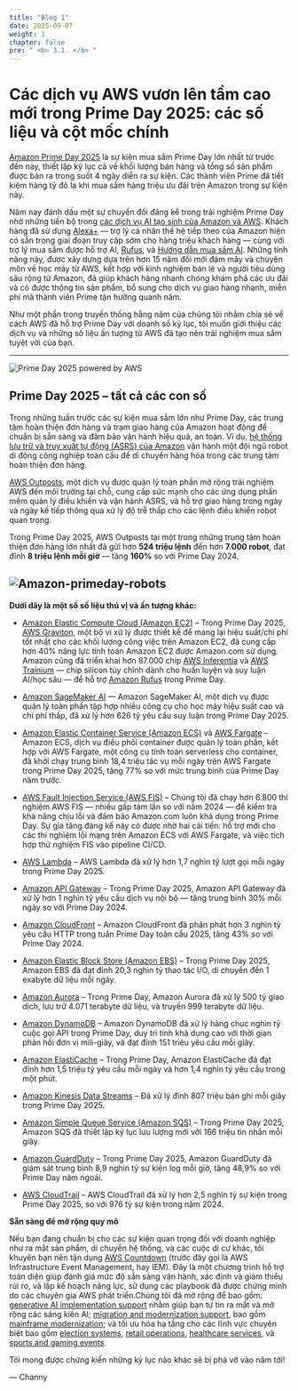 ```yaml
---
title: "Blog 1"
date: 2025-09-07
weight: 1
chapter: false
pre: " <b> 3.1. </b> "
---
```


# Các dịch vụ AWS vươn lên tầm cao mới trong Prime Day 2025: các số liệu và cột mốc chính

[Amazon Prime Day 2025](https://www.aboutamazon.com/news/retail/prime-day-2025-recap) là sự kiện mua sắm Prime Day lớn nhất từ trước đến nay, thiết lập kỷ lục cả về khối lượng bán hàng và tổng số sản phẩm được bán ra trong suốt 4 ngày diễn ra sự kiện. Các thành viên Prime đã tiết kiệm hàng tỷ đô la khi mua sắm hàng triệu ưu đãi trên Amazon trong sự kiện này.

Năm nay đánh dấu một sự chuyển đổi đáng kể trong trải nghiệm Prime Day nhờ những tiến bộ trong [các dịch vụ AI tạo sinh của Amazon và AWS](https://aws.amazon.com/ai/generative-ai/). Khách hàng đã sử dụng [Alexa+](https://www.aboutamazon.com/news/devices/new-alexa-generative-artificial-intelligence) — trợ lý cá nhân thế hệ tiếp theo của Amazon hiện có sẵn trong giai đoạn truy cập sớm cho hàng triệu khách hàng — cùng với trợ lý mua sắm được hỗ trợ AI, [Rufus](https://www.aboutamazon.com/news/retail/amazon-rufus-online-shopping-tips), và [Hướng dẫn mua sắm AI](https://www.aboutamazon.com/news/retail/amazon-ai-shopping-guides-product-research-recommendations). Những tính năng này, được xây dựng dựa trên hơn 15 năm đổi mới đám mây và chuyên môn về học máy từ AWS, kết hợp với kinh nghiệm bán lẻ và người tiêu dùng sâu rộng từ Amazon, đã giúp khách hàng nhanh chóng khám phá các ưu đãi và có được thông tin sản phẩm, bổ sung cho dịch vụ giao hàng nhanh, miễn phí mà thành viên Prime tận hưởng quanh năm.

Như một phần trong truyền thống hằng năm của chúng tôi nhằm chia sẻ về cách AWS đã hỗ trợ Prime Day với doanh số kỷ lục, tôi muốn giới thiệu các dịch vụ và những số liệu ấn tượng từ AWS đã tạo nên trải nghiệm mua sắm tuyệt vời của bạn.

---
![Prime Day 2025 powered by AWS](/images/2025-prime-days-powered-by-aws.jpg)
## Prime Day 2025 – tất cả các con số

Trong những tuần trước các sự kiện mua sắm lớn như Prime Day, các trung tâm hoàn thiện đơn hàng và trạm giao hàng của Amazon hoạt động để chuẩn bị sẵn sàng và đảm bảo vận hành hiệu quả, an toàn. Ví dụ, [hệ thống lưu trữ và truy xuất tự động (ASRS) của Amazon](https://www.aboutamazon.com/news/operations/amazon-million-robots-ai-foundation-model) vận hành một đội ngũ robot di động công nghiệp toàn cầu để di chuyển hàng hóa trong các trung tâm hoàn thiện đơn hàng.

[AWS Outposts](https://aws.amazon.com/outposts/), một dịch vụ được quản lý toàn phần mở rộng trải nghiệm AWS đến môi trường tại chỗ, cung cấp sức mạnh cho các ứng dụng phần mềm quản lý điều khiển và vận hành ASRS, và hỗ trợ giao hàng trong ngày và ngày kế tiếp thông qua xử lý độ trễ thấp cho các lệnh điều khiển robot quan trọng.

Trong Prime Day 2025, AWS Outposts tại một trong những trung tâm hoàn thiện đơn hàng lớn nhất đã gửi hơn **524 triệu lệnh** đến hơn **7.000 robot**, đạt đỉnh **8 triệu lệnh mỗi giờ** — tăng **160%** so với Prime Day 2024.

![Amazon-primeday-robots](/images/2025-amazon-primeday-robots.jpg)
---

**Dưới đây là một số số liệu thú vị và ấn tượng khác:**

- [Amazon Elastic Compute Cloud (Amazon EC2)](https://aws.amazon.com/ec2/) – Trong Prime Day 2025, [AWS Graviton](https://aws.amazon.com/ec2/graviton/), một bộ vi xử lý được thiết kế để mang lại hiệu suất/chi phí tốt nhất cho các khối lượng công việc trên Amazon EC2, đã cung cấp hơn 40% năng lực tính toán Amazon EC2 được Amazon.com sử dụng. Amazon cũng đã triển khai hơn 87.000 chip [AWS Inferentia](https://aws.amazon.com/ai/machine-learning/inferentia/) và [AWS Trainium](https://aws.amazon.com/ai/machine-learning/trainium/) — chip silicon tùy chỉnh dành cho huấn luyện và suy luận AI/học sâu — để hỗ trợ [Amazon Rufus](https://www.aboutamazon.com/news/retail/amazon-rufus) trong Prime Day.

- [Amazon SageMaker AI](https://aws.amazon.com/sagemaker/ai/) — Amazon SageMaker AI, một dịch vụ được quản lý toàn phần tập hợp nhiều công cụ cho học máy hiệu suất cao và chi phí thấp, đã xử lý hơn 626 tỷ yêu cầu suy luận trong Prime Day 2025.

- [Amazon Elastic Container Service (Amazon ECS)](https://aws.amazon.com/ecs/) và [AWS Fargate](https://aws.amazon.com/fargate/) – Amazon ECS, dịch vụ điều phối container được quản lý toàn phần, kết hợp với AWS Fargate, một công cụ tính toán serverless cho container, đã khởi chạy trung bình 18,4 triệu tác vụ mỗi ngày trên AWS Fargate trong Prime Day 2025, tăng 77% so với mức trung bình của Prime Day năm trước.

- [AWS Fault Injection Service (AWS FIS)](https://aws.amazon.com/fis/) – Chúng tôi đã chạy hơn 6.800 thí nghiệm AWS FIS — nhiều gấp tám lần so với năm 2024 — để kiểm tra khả năng chịu lỗi và đảm bảo Amazon.com luôn khả dụng trong Prime Day. Sự gia tăng đáng kể này có được nhờ hai cải tiến: hỗ trợ mới cho các thí nghiệm lỗi mạng trên Amazon ECS với AWS Fargate, và việc tích hợp thử nghiệm FIS vào pipeline CI/CD.

- [AWS Lambda](https://aws.amazon.com/lambda/) – AWS Lambda đã xử lý hơn 1,7 nghìn tỷ lượt gọi mỗi ngày trong Prime Day 2025.

- [Amazon API Gateway](https://aws.amazon.com/api-gateway/) – Trong Prime Day 2025, Amazon API Gateway đã xử lý hơn 1 nghìn tỷ yêu cầu dịch vụ nội bộ — tăng trung bình 30% mỗi ngày so với Prime Day 2024.

- [Amazon CloudFront](https://aws.amazon.com/cloudfront/) – Amazon CloudFront đã phân phát hơn 3 nghìn tỷ yêu cầu HTTP trong tuần Prime Day toàn cầu 2025, tăng 43% so với Prime Day 2024.

- [Amazon Elastic Block Store (Amazon EBS)](https://aws.amazon.com/ebs/) – Trong Prime Day 2025, Amazon EBS đã đạt đỉnh 20,3 nghìn tỷ thao tác I/O, di chuyển đến 1 exabyte dữ liệu mỗi ngày.

- [Amazon Aurora](https://aws.amazon.com/rds/aurora/) – Trong Prime Day, Amazon Aurora đã xử lý 500 tỷ giao dịch, lưu trữ 4.071 terabyte dữ liệu, và truyền 999 terabyte dữ liệu.

- [Amazon DynamoDB](https://aws.amazon.com/dynamodb/) – Amazon DynamoDB đã xử lý hàng chục nghìn tỷ cuộc gọi API trong Prime Day, duy trì tính khả dụng cao với thời gian phản hồi đơn vị mili-giây, và đạt đỉnh 151 triệu yêu cầu mỗi giây.

- [Amazon ElastiCache](https://aws.amazon.com/elasticache/) – Trong Prime Day, Amazon ElastiCache đã đạt đỉnh hơn 1,5 triệu tỷ yêu cầu mỗi ngày và hơn 1,4 nghìn tỷ yêu cầu trong một phút.

- [Amazon Kinesis Data Streams](https://aws.amazon.com/kinesis/data-streams/) – Đã xử lý đỉnh 807 triệu bản ghi mỗi giây trong Prime Day 2025.

- [Amazon Simple Queue Service (Amazon SQS)](https://aws.amazon.com/sqs/) – Trong Prime Day 2025, Amazon SQS đã thiết lập kỷ lục lưu lượng mới với 166 triệu tin nhắn mỗi giây.

- [Amazon GuardDuty](https://aws.amazon.com/guardduty/) – Trong Prime Day 2025, Amazon GuardDuty đã giám sát trung bình 8,9 nghìn tỷ sự kiện log mỗi giờ, tăng 48,9% so với Prime Day năm ngoái.

- [AWS CloudTrail](https://aws.amazon.com/cloudtrail/) – AWS CloudTrail đã xử lý hơn 2,5 nghìn tỷ sự kiện trong Prime Day 2025, so với 976 tỷ sự kiện trong năm 2024.



**Sẵn sàng để mở rộng quy mô**

Nếu bạn đang chuẩn bị cho các sự kiện quan trọng đối với doanh nghiệp như ra mắt sản phẩm, di chuyển hệ thống, và các cuộc di cư khác, tôi khuyên bạn nên tận dụng [AWS Countdown](https://aws.amazon.com/premiumsupport/aws-countdown/) (trước đây gọi là AWS Infrastructure Event Management, hay IEM). Đây là một chương trình hỗ trợ toàn diện giúp đánh giá mức độ sẵn sàng vận hành, xác định và giảm thiểu rủi ro, và lập kế hoạch năng lực, sử dụng các playbook đã được chứng minh do các chuyên gia AWS phát triển.Chúng tôi đã mở rộng để bao gồm: [generative AI implementation support](https://aws.amazon.com/premiumsupport/aws-countdown-genai/) nhằm giúp bạn tự tin ra mắt và mở rộng các sáng kiến AI; [migration and modernization support](https://aws.amazon.com/premiumsupport/aws-countdown-migrations/), bao gồm [mainframe modernization](https://aws.amazon.com/premiumsupport/aws-countdown-mainframe-modernization/); và tối ưu hóa hạ tầng cho các lĩnh vực chuyên biệt bao gồm [election systems](https://aws.amazon.com/premiumsupport/aws-countdown-elections/), [retail operations](https://aws.amazon.com/premiumsupport/aws-countdown-retail/), [healthcare services](https://aws.amazon.com/premiumsupport/aws-countdown-healthcare/), và [sports and gaming events](https://aws.amazon.com/premiumsupport/aws-countdown-sports/).

Tôi mong được chứng kiến những kỷ lục nào khác sẽ bị phá vỡ vào năm tới!

— Channy
<!---
## Technology Choices and Communication Scope

| Communication scope                       | Technologies / patterns to consider                                                        |
| ----------------------------------------- | ------------------------------------------------------------------------------------------ |
| Within a single microservice              | Amazon Simple Queue Service (Amazon SQS), AWS Step Functions                               |
| Between microservices in a single service | AWS CloudFormation cross-stack references, Amazon Simple Notification Service (Amazon SNS) |
| Between services                          | Amazon EventBridge, AWS Cloud Map, Amazon API Gateway                                      |

---

## The Pub/Sub Hub

Using a **hub-and-spoke** architecture (or message broker) works well with a small number of tightly related microservices.  
- Each microservice depends only on the *hub*  
- Inter-microservice connections are limited to the contents of the published message  
- Reduces the number of synchronous calls since pub/sub is a one-way asynchronous *push*

Drawback: **coordination and monitoring** are needed to avoid microservices processing the wrong message.

---

## Core Microservice

Provides foundational data and communication layer, including:  
- **Amazon S3** bucket for data  
- **Amazon DynamoDB** for data catalog  
- **AWS Lambda** to write messages into the data lake and catalog  
- **Amazon SNS** topic as the *hub*  
- **Amazon S3** bucket for artifacts such as Lambda code

> Only allow indirect write access to the data lake through a Lambda function → ensures consistency.

---

## Front Door Microservice

- Provides an API Gateway for external REST interaction  
- Authentication & authorization based on **OIDC** via **Amazon Cognito**  
- Self-managed *deduplication* mechanism using DynamoDB instead of SNS FIFO because:  
  1. SNS deduplication TTL is only 5 minutes  
  2. SNS FIFO requires SQS FIFO  
  3. Ability to proactively notify the sender that the message is a duplicate  

---

## Staging ER7 Microservice

- Lambda “trigger” subscribed to the pub/sub hub, filtering messages by attribute  
- Step Functions Express Workflow to convert ER7 → JSON  
- Two Lambdas:  
  1. Fix ER7 formatting (newline, carriage return)  
  2. Parsing logic  
- Result or error is pushed back into the pub/sub hub  

---

## New Features in the Solution

### 1. AWS CloudFormation Cross-Stack References
Example *outputs* in the core microservice:
```yaml
Outputs:
  Bucket:
    Value: !Ref Bucket
    Export:
      Name: !Sub ${AWS::StackName}-Bucket
  ArtifactBucket:
    Value: !Ref ArtifactBucket
    Export:
      Name: !Sub ${AWS::StackName}-ArtifactBucket
  Topic:
    Value: !Ref Topic
    Export:
      Name: !Sub ${AWS::StackName}-Topic
  Catalog:
    Value: !Ref Catalog
    Export:
      Name: !Sub ${AWS::StackName}-Catalog
  CatalogArn:
    Value: !GetAtt Catalog.Arn
    Export:
      Name: !Sub ${AWS::StackName}-CatalogArn -->
